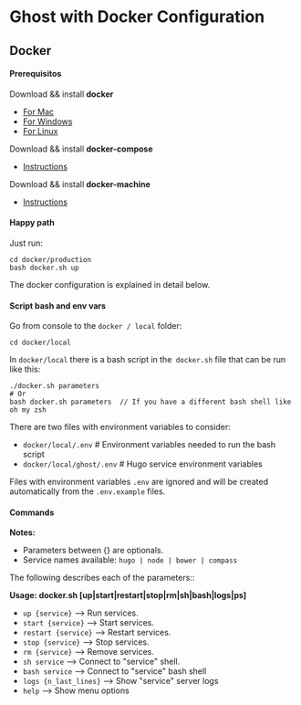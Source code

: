 # Ghost with Docker Configuration #

## Docker

#### Prerequisitos

Download && install **docker**
- [For Mac](https://download.docker.com/mac/stable/Docker.dmg)
- [For Windows](https://download.docker.com/win/stable/InstallDocker.msi)
- [For Linux](https://docs.docker.com/engine/getstarted/step_one/#docker-for-linux)

Download && install **docker-compose**
- [Instructions](https://docs.docker.com/compose/install/)

Download && install **docker-machine**
- [Instructions](https://docs.docker.com/machine/install-machine/)

#### Happy path

Just run:
```
cd docker/production
bash docker.sh up
```

The docker configuration is explained in detail below.

#### Script bash and env vars

Go from console to the `docker / local` folder:
```
cd docker/local
```

In `docker/local` there is a bash script in the` docker.sh` file that can be run like this:
```
./docker.sh parameters
# Or
bash docker.sh parameters  // If you have a different bash shell like oh my zsh
```

There are two files with environment variables to consider:
- `docker/local/.env` # Environment variables needed to run the bash script
- `docker/local/ghost/.env` # Hugo service environment variables

Files with environment variables `.env` are ignored and will be created automatically from the `.env.example` files.

#### Commands

**Notes:**
- Parameters between {} are optionals.
- Service names available: `hugo | node | bower | compass`

The following describes each of the parameters::

**Usage: docker.sh [up|start|restart|stop|rm|sh|bash|logs|ps]**
* `up {service}` --> Run services.
* `start {service}` --> Start services.
* `restart {service}` --> Restart services.
* `stop {service}` --> Stop services.
* `rm {service}` --> Remove services.
* `sh service` --> Connect to "service" shell.
* `bash service` --> Connect to "service" bash shell
* `logs {n_last_lines}` --> Show "service" server logs
* `help` --> Show menu options
